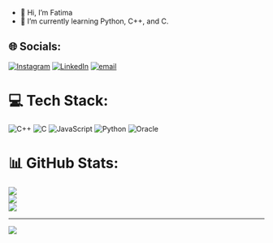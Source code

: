 - 👋 Hi, I’m Fatima
- 🌱 I’m currently learning Python, C++, and C.



## 🌐 Socials:
[![Instagram](https://img.shields.io/badge/Instagram-%23E4405F.svg?logo=Instagram&logoColor=white)](https://instagram.com/https://instagram.com/https://www.instagram.com/fatima.__.boumsahi/) [![LinkedIn](https://img.shields.io/badge/LinkedIn-%230077B5.svg?logo=linkedin&logoColor=white)](https://linkedin.com/in/https://linkedin.com/in/https://www.linkedin.com/in/boumsahi-fatima) [![email](https://img.shields.io/badge/Email-D14836?logo=gmail&logoColor=white)](mailto:fatima.boumsahi.fpn23@ump.ac.ma) 

# 💻 Tech Stack:
  ![C++](https://img.shields.io/badge/c++-%2300599C.svg?style=flat&logo=c%2B%2B&logoColor=white) ![C](https://img.shields.io/badge/c-%2300599C.svg?style=flat&logo=c&logoColor=white) ![JavaScript](https://img.shields.io/badge/javascript-%23323330.svg?style=flat&logo=javascript&logoColor=%23F7DF1E) ![Python](https://img.shields.io/badge/python-3670A0?style=flat&logo=python&logoColor=ffdd54) ![Oracle](https://img.shields.io/badge/Oracle-F80000?style=flat&logo=oracle&logoColor=white)
# 📊 GitHub Stats:
  ![](https://github-readme-stats.vercel.app/api?username=boumsahifatima&theme=radical&hide_border=false&include_all_commits=false&count_private=false)<br/>
![](https://nirzak-streak-stats.vercel.app/?user=boumsahifatima&theme=radical&hide_border=false)<br/>
![](https://github-readme-stats.vercel.app/api/top-langs/?username=boumsahifatima&theme=radical&hide_border=false&include_all_commits=false&count_private=false&layout=compact)

---
[![](https://visitcount.itsvg.in/api?id=boumsahifatima&icon=0&color=0)](https://visitcount.itsvg.in)

<!-- Proudly created with GPRM ( https://gprm.itsvg.in ) -->
<!-- Proudly created with GPRM ( https://gprm.itsvg.in ) -->
